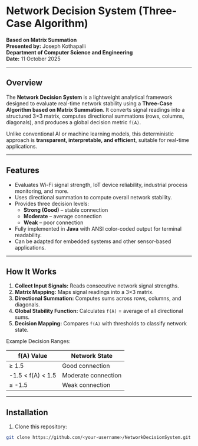 # Network Decision System (Three-Case Algorithm)

**Based on Matrix Summation**  
**Presented by:** Joseph Kothapalli  
**Department of Computer Science and Engineering**  
**Date:** 11 October 2025  

---

## Overview

The **Network Decision System** is a lightweight analytical framework designed to evaluate real-time network stability using a **Three-Case Algorithm based on Matrix Summation**. It converts signal readings into a structured 3×3 matrix, computes directional summations (rows, columns, diagonals), and produces a global decision metric `f(A)`.

Unlike conventional AI or machine learning models, this deterministic approach is **transparent, interpretable, and efficient**, suitable for real-time applications.

---

## Features

- Evaluates Wi-Fi signal strength, IoT device reliability, industrial process monitoring, and more.  
- Uses directional summation to compute overall network stability.  
- Provides three decision levels:  
  - **Strong (Good)** – stable connection  
  - **Moderate** – average connection  
  - **Weak** – poor connection  
- Fully implemented in **Java** with ANSI color-coded output for terminal readability.  
- Can be adapted for embedded systems and other sensor-based applications.

---

## How It Works

1. **Collect Input Signals:** Reads consecutive network signal strengths.  
2. **Matrix Mapping:** Maps signal readings into a 3×3 matrix.  
3. **Directional Summation:** Computes sums across rows, columns, and diagonals.  
4. **Global Stability Function:** Calculates `f(A)` = average of all directional sums.  
5. **Decision Mapping:** Compares `f(A)` with thresholds to classify network state.

Example Decision Ranges:

| f(A) Value | Network State       |
|------------|-------------------|
| ≥ 1.5      | Good connection    |
| -1.5 < f(A) < 1.5 | Moderate connection |
| ≤ -1.5     | Weak connection    |

---

## Installation 

1. Clone this repository:  
```bash
git clone https://github.com/<your-username>/NetworkDecisionSystem.git

